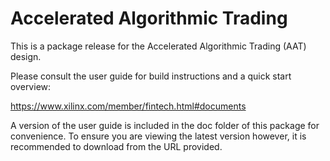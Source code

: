 Accelerated Algorithmic Trading
===============================

This is a package release for the Accelerated Algorithmic Trading (AAT) design.

Please consult the user guide for build instructions and a quick start overview:

https://www.xilinx.com/member/fintech.html#documents

A version of the user guide is included in the doc folder of this package for
convenience. To ensure you are viewing the latest version however, it is
recommended to download from the URL provided.
